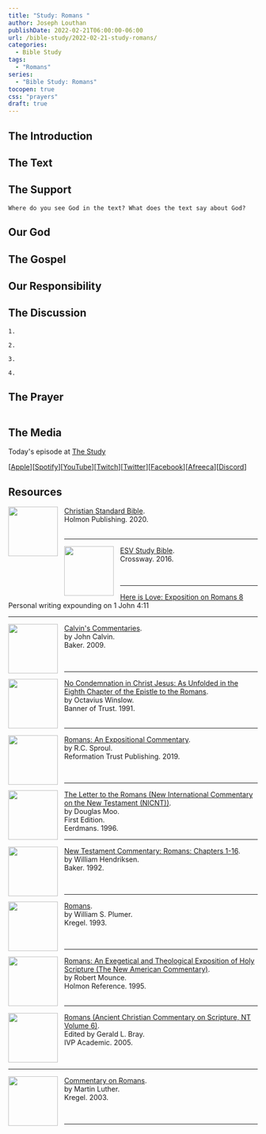 ```yaml
---
title: "Study: Romans "
author: Joseph Louthan
publishDate: 2022-02-21T06:00:00-06:00
url: /bible-study/2022-02-21-study-romans/
categories:
  - Bible Study
tags:
  - "Romans"
series:
  - "Bible Study: Romans"
tocopen: true
css: "prayers"
draft: true
---
```

## The Introduction

<div style="page-break-after: always;"></div>

## The Text

## The Support

<div style="page-break-after: always;"></div>

```text
Where do you see God in the text? What does the text say about God?
```

## Our God

<div style="page-break-after: always;"></div>

## The Gospel

<div style="page-break-after: always;"></div>

## Our Responsibility

## The Discussion

```text
1. 
```

```text
2. 
```

```text
3. 
```

```text
4. 
```

## The Prayer

<div style='font-variant: small-caps;'>

</div>

```text

```

## The Media

Today's episode at [The Study](http://study.theologic.us/podcast/)

\[[Apple](https://podcasts.apple.com/us/podcast/the-study/id1557102127)\]\[[Spotify](https://open.spotify.com/show/0Xs5qsNvWePyRqcmtOTPkR)\]\[[YouTube](http://youtube.theologic.us)\]\[[Twitch](http://twitch.theologic.us)\]\[[Twitter](https://twitter.com/theologic_us)\]\[[Facebook](https://www.facebook.com/groups/462231051477464)\]\[[Afreeca](https://bj.afreecatv.com/theologicus)\]\[[Discord](http://discord.theologic.us)\]

## Resources

[<img src="https://images-na.ssl-images-amazon.com/images/I/91DXb+atXsL.jpg" align="left" width="100" style="padding-right: 10px" />Christian Standard Bible](https://amzn.to/3FbGqbM).  
Holmon Publishing. 2020.  
&nbsp;

___

[<img src="https://images-na.ssl-images-amazon.com/images/I/41nNWgurO3L._SX394_BO1,204,203,200_.jpg" align="left" width="100" style="padding-right: 10px" />ESV Study Bible](https://amzn.to/3FbGs38).  
Crossway. 2016.

&nbsp;

___

[Here is Love: Exposition on Romans 8](/series/here-is-love/)  
Personal writing expounding on 1 John 4:11

___

[<img src="https://images-na.ssl-images-amazon.com/images/I/41mjq2lbVJL._SX330_BO1,204,203,200_.jpg" align="left" width="100" style="padding-right: 10px" />Calvin's Commentaries](https://www.olivetree.com/store/product.php?productid=17517).  
by John Calvin.  
Baker. 2009.

&nbsp;

___

[<img src="https://images-na.ssl-images-amazon.com/images/I/51utvezkAcL._SX323_BO1,204,203,200_.jpg" align="left" width="100" style="padding-right: 10px" />No Condemnation in Christ Jesus: As Unfolded in the Eighth Chapter of the Epistle to the Romans](https://amzn.to/3zDFiMZ).  
by Octavius Winslow.  
Banner of Trust. 1991.  
&nbsp;  

___

<p style="clear:both;">

[<img src="https://images-na.ssl-images-amazon.com/images/I/51enHREddML._SX343_BO1,204,203,200_.jpg" align="left" width="100" style="padding-right: 10px" />Romans: An Expositional Commentary](https://amzn.to/3GaYTGJ).  
by R.C. Sproul.  
Reformation Trust Publishing. 2019.  

&nbsp;

___

<p style="clear:both;">

[<img src="https://images-na.ssl-images-amazon.com/images/I/510tS0bc3jL._SX336_BO1,204,203,200_.jpg" align="left" width="100" style="padding-right: 10px" />The Letter to the Romans (New International Commentary on the New Testament (NICNT))](https://amzn.to/3tcauBO).  
by Douglas Moo.  
First Edition.  
Eerdmans. 1996.  

___

<p style="clear:both;">

[<img src="https://images-na.ssl-images-amazon.com/images/I/51JRo7sUdGL._SY291_BO1,204,203,200_QL40_FMwebp_.jpg" align="left" width="100" style="padding-right: 10px" />New Testament Commentary: Romans: Chapters 1-16](https://amzn.to/3zHvu4D).  
by William Hendriksen.  
Baker. 1992.  

&nbsp;

___

<p style="clear:both;">

[<img src="https://books.google.com/books/content?id=nn1EAAAACAAJ&printsec=frontcover&img=1&zoom=1&imgtk=AFLRE72sbduWDe-FDdpJWpEdxA39XGAk1Gn13nRRTn19x0PuOx37CIrB_n2nhpSVq7yoiqH1iW6sP9z5Yug16kxtKECC1uxXNf6EawIr8vLirT5K_YS7G7ji9NtjXaKf_FVMtPRbBX4B" align="left" width="100" style="padding-right: 10px" />Romans](https://amzn.to/3zFAIxv).  
by William S. Plumer.  
Kregel. 1993.  

&nbsp;

___

<p style="clear:both;">

[<img src="https://images-na.ssl-images-amazon.com/images/I/41Oh-dWTyCL._SX318_BO1,204,203,200_.jpg" align="left" width="100" style="padding-right: 10px" />Romans: An Exegetical and Theological Exposition of Holy Scripture (The New American Commentary)](https://amzn.to/33hjElg).  
by Robert Mounce.  
Holmon Reference. 1995.  
&nbsp;

___

<p style="clear:both;">

[<img src="https://images-na.ssl-images-amazon.com/images/I/51XmpThqFeS._SY291_BO1,204,203,200_QL40_FMwebp_.jpg" align="left" width="100" style="padding-right: 10px" />Romans (Ancient Christian Commentary on Scripture, NT Volume 6)](https://amzn.to/3HLaNra).  
Edited by Gerald L. Bray.  
IVP Academic. 2005.  

&nbsp;

___

<p style="clear:both;">

[<img src="https://images-na.ssl-images-amazon.com/images/I/41yNgHWAm0L._SY291_BO1,204,203,200_QL40_FMwebp_.jpg" align="left" width="100" style="padding-right: 10px" />Commentary on Romans](https://amzn.to/3r13Tat).  
by Martin Luther.  
Kregel. 2003.  

&nbsp;

___
